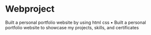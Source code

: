# Webproject
Built a personal portfolio website by using html css • Built a personal portfolio website to showcase my projects, skills, and certificates
